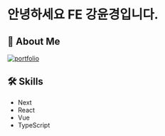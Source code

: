 # 안녕하세요 FE 강윤경입니다.

## 🔗 About Me

[![portfolio](https://img.shields.io/badge/my_portfolio-000?style=for-the-badge&logo=ko-fi&logoColor=white)](https://dour-september-131.notion.site/13a4484243ca4901b7c1df49e12cce50?pvs=4)

## 🛠 Skills
* Next
* React
* Vue
* TypeScript
